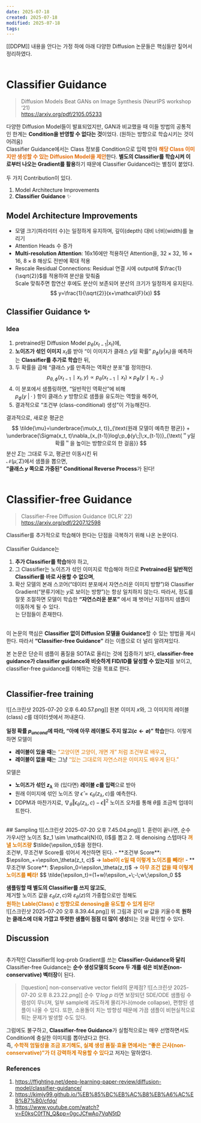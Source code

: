 ```yaml
---
date: 2025-07-18
created: 2025-07-18
modified: 2025-07-18
tags:
---
```

[[DDPM]] 내용을 안다는 가정 하에 아래 다양한 Diffusion 논문들은 핵심들만 짚어서 정리하였다. <br><br>
# Classifier Guidance 
> Diffusion Models Beat GANs on Image Synthesis (NeurIPS workshop ‘21)<br>https://arxiv.org/pdf/2105.05233

다양한 Diffusion Model들이 발표되었지만, GAN과 비교했을 때 이들 방법의 공통적인 한계는 **Condition을 반영할 수 없다는 것**이었다. (원하는 방향으로 학습시키는 것이 어려움)<br>Classifier Guidance에서는 Class 정보를 Condition으로 입력 받아 <b><font color="#e36c09">해당 Class 이미지만 생성할 수 있는 Diffusion Model을 제안</font></b>한다. **별도의 Classifier를 학습시켜 이로부터 나오는 Gradient를 활용**하기 때문에 Classifier Guidance라는 별칭이 붙었다. <br><br>두 가지 Contribution이 있다. 
1. Model Architecture Improvements
2. **Classifier Guidance** ✨

## Model Architecture Improvements
- 모델 크기(파라미터 수)는 일정하게 유지하며, 깊이(depth) 대비 너비(width)를 늘리기
- Attention Heads 수 증가
- **Multi-resolution Attention**: 16x16에만 적용하던 Attention을, $32\times32$, $16\times16$, $8\times8$ 해상도 전반에 확대 적용
- Rescale Residual Connections: Residual 연결 시에 output에 $\frac{1}{\sqrt{2}}$를 적용하여 분산을 맞춰줌<br>Scale 맞춰주면 합연산 후에도 분산이 보존되어 분산의 크기가 일정하게 유지된다. 
$$
y=\frac{1}{\sqrt{2}}(x+\mathcal{F}(x))
$$
## Classifier Guidance ✨
### Idea
1. pretrained된 Diffusion Model $p_\theta(x_{t-1}|x_t)$에, 
2. **노이즈가 섞인 이미지** $x_t$를 받아 “이 이미지가 클래스 $y$일 확률” $p_ϕ​(y|x_t)$을 예측하는 **Classifier를 추가로 학습**한 뒤, 
3. 두 확률을 곱해 “클래스 $y$를 만족하는 역확산 분포”를 정의한다. 
$$
p_{θ,ϕ}​(x_{t−1}​∣x_t​,y)∝p_θ​(x_{t−1}​∣x_t​)×p_ϕ​(y∣x_{t−1}​)
$$
4. 이 분포에서 샘플링하면, “일반적인 역확산”에 비해<br>$p_ϕ​(y\;|\;\cdot\;)$ 항이 클래스 $y$ 방향으로 샘플을 유도하는 역할을 해주어, 
5. 결과적으로 “조건부 (class-conditional) 생성”이 가능해진다. 

결과적으로, 새로운 평균은
$$
\tilde{\mu}=\underbrace{\mu(x_t, t)}_{\text{원래 모델이 예측한 평균}} + \underbrace{\Sigma(x_t, t)\nabla_{x_{t-1}}log\;p_ϕ​(y\;|\;x_{t-1})}_{\text{＂y일 확률＂을 높이는 방향으로의 한 걸음}}
$$
분산 $\Sigma$는 그대로 두고, 평균만 이동시킨 뒤<br>$\mathcal{N}(\tilde{\mu}, \Sigma)$에서 샘플을 뽑으면, <br>**”클래스 $y$ 쪽으로 가중된” Conditional Reverse Process**가 된다!<br><br>


# Classifier-free Guidance
> Classifier-Free Diffusion Guidance (ICLR’ 22)<br>https://arxiv.org/pdf/2207.12598

Classifier를 추가적으로 학습해야 한다는 단점을 극복하기 위해 나온 논문이다. <br><br>Classifier Guidance는 
1. **추가 Classifier를 학습**해야 하고, 
2. 그 Classifier는 노이즈가 섞인 이미지로 학습해야 하므로 **Pretrained된 일반적인 Classifier를 바로 사용할 수 없으며**, 
3. 확산 모델의 본래 스코어(“데이터 분포에서 자연스러운 이미지 방향”)와 Classifier Gradient(“분류기에는 $y$로 보이는 방향”)는 항상 일치하지 않는다. 따라서, 정도를 잘못 조절하면 모델이 학습한 **“자연스러운 분포”** 에서 꽤 벗어난 지점까지 샘플이 이동하게 될 수 있다. <br>
는 단점들이 존재한다. 

<br>이 논문의 핵심은 **Classifier 없이 Diffusion 모델을 Guidance**할 수 있는 방법을 제시한다. 따라서 **“Classifier-free Guidance”** 라는 이름으로 더 널리 알려져있다. 

본 논문은 단순히 샘플이 품질을 SOTA로 올리는 것에 집중하기 보다, **classifier-free guidance가 classifier guidance와 비슷하게 FID/ID를 달성할 수 있는지**를 보이고, classifier-free guidance를 이해하는 것을 목표로 한다. <br><br>

## Classifier-free training
![[스크린샷 2025-07-20 오후 6.40.57.png]]
원본 이미지 $x$와, 그 이미지의 레이블(class) $c$를 데이터셋에서 꺼내온다. <br><br>
**일정 확률 $p_{uncond}$에 따라, “아예 아무 레이블도 주지 않고($c\leftarrow \varnothing$)” 학습**한다. 이렇게 하면 모델이
- **레이블이 있을 때**는 <font color="#de7802">“고양이면 고양이, 개면 개” 처럼 조건부로 배우고</font>, 
- **레이블이 없을 때**는 그냥 <font color="#de7802">“있는 그대로의 자연스러운 이미지도 배우게 된다.”</font>


모델은 
- **노이즈가 섞인 $z_\lambda$** 와 (있다면) **레이블 $c$를 입력**으로 받아 
- 원래 이미지에 섞인 노이즈 양 $\hat{\epsilon}=ϵ_θ​(z_λ​,c)$를 예측한다. 
- DDPM과 마찬가지로, $∇_θ ‖ \epsilon_θ(z_λ, c) − \epsilon‖^2$ 노이즈 오차를 통해 $\theta$를 조금씩 업데이트한다. 
<br>
## Sampling
![[스크린샷 2025-07-20 오후 7.45.04.png]]
1. 훈련이 끝나면, 순수 가우시안 노이즈 $z_1 \sim \mathcal{N}(0, I)$를 뽑고
2. 매 denoising 스텝마다 <b><font color="#de7802">꺼낼 노이즈량</font></b> $\tilde{\epsilon_t}$을 정한다. <br>조건부, 무조건부 Score를 섞어서 계산하면 된다. 
   - **조건부 Score**: $\epsilon_+=\epsilon_\theta(z_t, c)$ → <b><font color="#de7802">label이 c일 때 이렇게 노이즈를 빼라!</font></b>
   - **무조건부 Score**: $\epsilon_0=\epsilon_\theta(z_t)$ → <b><font color="#de7802">아무 조건 없을 때 이렇게 노이즈를 빼라!</font></b>
$$
\tilde{\epsilon_t}=(1+w)\epsilon_+\;-\;w\;\epsilon_0
$$

**샘플링할 때 별도의 Classifier를 쓰지 않고도**, <br>제거할 노이즈 값을 $ε_θ(z,c)$와 $ε_θ(z)$의 가중합으로만 정해도<br><b><font color="#de7802">원하는 Lable(Class)</font></b> $c$ <b><font color="#de7802">방향으로 denosing을 유도할 수 있게 된다!</font></b>
<br>![[스크린샷 2025-07-20 오후 8.39.44.png]]
위 그림과 같이 $w$ 값을 키울수록 **원하는 클래스에 더욱 가깝고 뚜렷한 샘플이 점점 더 많이 생성**되는 것을 확인할 수 있다. 

## Discussion
<br>추가적인 Classifier의 log-prob Gradient를 쓰는 **Classifier-Guidance와 달리** <br>Classifier-free Guidance는 **순수 생성모델의 Score 두 개를 섞은 비보존(non-conservative) 벡터장**이 된다.

> [!question] non-conservative vector field의 문제점?
> ![[스크린샷 2025-07-20 오후 8.23.22.png]]
> 순수 $∇log\;p$ 라면 보장되던 SDE/ODE 샘플링 수렴성이 무너져, 일부 sample에 과도하게 몰리거나(mode collapse), 편향된 샘플이 나올 수 있다. 또한, 소용돌이 치는 방향성 때문에 가끔 샘플이 비현실적으로 튀는 문제가 발생할 수도 있다. 

그럼에도 불구하고, **Classifier-free Guidance**가 실험적으로는 매우 선명하면서도 Condition에 충실한 이미지를 뽑아냈다고 한다. <br>즉, <b><font color="#de7802">수학적 엄밀성을 조금 포기해도, 실제 생성 품질·효율 면에서는 “좋은 근사(non-conservative)”가 더 강력하게 작용할 수 있다</font></b>고 저자는 말하였다. 












### References 
1. https://ffighting.net/deep-learning-paper-review/diffusion-model/classifier-guidance/
2. https://kimjy99.github.io/%EB%85%BC%EB%AC%B8%EB%A6%AC%EB%B7%B0/cfdg/
3. https://www.youtube.com/watch?v=E0ksC0fTN_Q&pp=0gcJCfwAo7VqN5tD